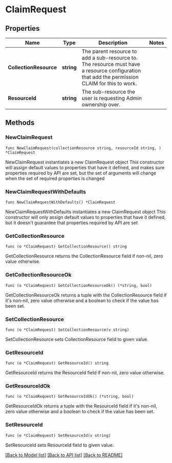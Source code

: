 # ClaimRequest

## Properties

Name | Type | Description | Notes
------------ | ------------- | ------------- | -------------
**CollectionResource** | **string** | The parent resource to add a sub-resource to. The resource must have a resource configuration that add the permission CLAIM for this to work. | 
**ResourceId** | **string** | The sub-resource the user is requesting Admin ownership over. | 

## Methods

### NewClaimRequest

`func NewClaimRequest(collectionResource string, resourceId string, ) *ClaimRequest`

NewClaimRequest instantiates a new ClaimRequest object
This constructor will assign default values to properties that have it defined,
and makes sure properties required by API are set, but the set of arguments
will change when the set of required properties is changed

### NewClaimRequestWithDefaults

`func NewClaimRequestWithDefaults() *ClaimRequest`

NewClaimRequestWithDefaults instantiates a new ClaimRequest object
This constructor will only assign default values to properties that have it defined,
but it doesn't guarantee that properties required by API are set

### GetCollectionResource

`func (o *ClaimRequest) GetCollectionResource() string`

GetCollectionResource returns the CollectionResource field if non-nil, zero value otherwise.

### GetCollectionResourceOk

`func (o *ClaimRequest) GetCollectionResourceOk() (*string, bool)`

GetCollectionResourceOk returns a tuple with the CollectionResource field if it's non-nil, zero value otherwise
and a boolean to check if the value has been set.

### SetCollectionResource

`func (o *ClaimRequest) SetCollectionResource(v string)`

SetCollectionResource sets CollectionResource field to given value.


### GetResourceId

`func (o *ClaimRequest) GetResourceId() string`

GetResourceId returns the ResourceId field if non-nil, zero value otherwise.

### GetResourceIdOk

`func (o *ClaimRequest) GetResourceIdOk() (*string, bool)`

GetResourceIdOk returns a tuple with the ResourceId field if it's non-nil, zero value otherwise
and a boolean to check if the value has been set.

### SetResourceId

`func (o *ClaimRequest) SetResourceId(v string)`

SetResourceId sets ResourceId field to given value.



[[Back to Model list]](./README.md#documentation-for-models) [[Back to API list]](./README.md#documentation-for-api-endpoints) [[Back to README]](./README.md)


